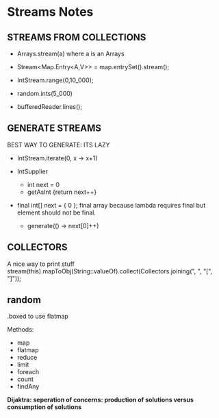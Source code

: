 # Streams Notes

## STREAMS FROM COLLECTIONS
- Arrays.stream(a) where a is an Arrays
- Stream<Map.Entry<A,V>> = map.entrySet().stream();

- IntStream.range(0,10_000);
- random.ints(5_000)
- bufferedReader.lines();


## GENERATE STREAMS
BEST WAY TO GENERATE: ITS LAZY
- IntStream.iterate(0, x -> x+1)

- IntSupplier
    - int next = 0
    - getAsInt {return next++}

- final int[] next = { 0 }; final array because lambda requires final but element should not be final.
    - generate(() -> next[0]++)


## COLLECTORS
A nice way to print stuff
stream(this).mapToObj(String::valueOf).collect(Collectors.joining(", ", "[", "]"));

## random
.boxed to use flatmap


Methods:
- map
- flatmap
- reduce
- limit
- foreach
- count
- findAny 


**Dijaktra: seperation of concerns: production of solutions versus consumption of solutions**